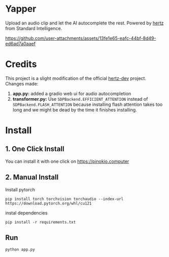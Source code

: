 # Yapper

Upload an audio clip and let the AI autocomplete the rest. Powered by [hertz](https://github.com/Standard-Intelligence/hertz-dev) from Standard Intelligence.


https://github.com/user-attachments/assets/13fe1e65-eafc-44bf-8d49-ed6ad7a0aaef



# Credits

This project is a slight modification of the official [hertz-dev](https://github.com/Standard-Intelligence/hertz-dev) project. Changes made:

1. **app.py:** added a gradio web ui for audio autocompletion
2. **transformer.py:** Use `SDPBackend.EFFICIENT_ATTENTION` instead of `SDPBackend.FLASH_ATTENTION` because installing flash attention takes too long and we might be dead by the time it finishes installing.


# Install

## 1. One Click Install

You can install it with one click on https://pinokio.computer

## 2. Manual Install

Install pytorch

```
pip install torch torchvision torchaudio --index-url https://download.pytorch.org/whl/cu121
```

instal dependencies

```
pip install -r requirements.txt
```

## Run

```
python app.py
```
